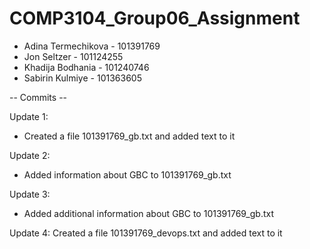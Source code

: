 # COMP3104_Group06_Assignment

- Adina Termechikova - 101391769
- Jon Seltzer - 101124255
- Khadija Bodhania - 101240746
- Sabirin  Kulmiye - 101363605

-- Commits --

Update 1: 
- Created a file 101391769_gb.txt and added text to it

Update 2:
- Added information about GBC to 101391769_gb.txt

Update 3:
- Added additional information about GBC to 101391769_gb.txt

Update 4: Created a file 101391769_devops.txt and added text to it